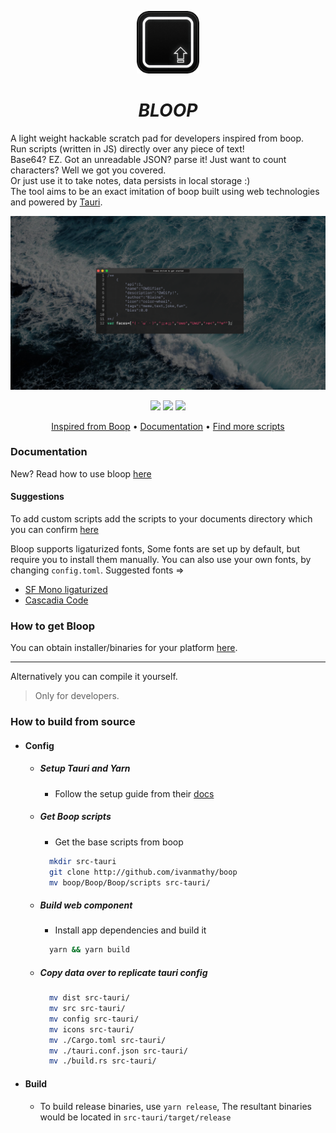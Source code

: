 ﻿<p align="center">
<img src="icons/128x128.png" width="100">
<h1 align="center"><i><strong>BLOOP</strong></i></h1>
A light weight hackable scratch pad for developers inspired from boop.<br/>
Run scripts (written in JS) directly over any piece of text!<br/>
Base64? EZ. Got an unreadable JSON? parse it! Just want to count characters? Well we got you covered.<br/>
Or just use it to take notes, data persists in local storage :)<br/>
The tool aims to be an exact imitation of boop built using web technologies and powered by <a href="https://tauri.studio">Tauri</a>.
</p>

<p align="center">
    <img src="assets/UI.png?raw=true" width="663" alt="UI screenshot">
</p>

<p align="center">
  <a href="https://github.com/Blakeinstein/Bloop/releases"><img src="https://github.com/Blakeinstein/Bloop/workflows/Release/badge.svg"></a>  <a href="https://github.com/Blakeinstein/Bloop/"><img src="https://img.shields.io/github/issues/Blakeinstein/Bloop"></a>  <a href="https://github.com/Blakeinstein/Bloop/stargazers"><img src="https://img.shields.io/github/stars/Blakeinstein/Bloop"></a>
</p>

<p align="center">
  <a href="https://boop.okat.best/">Inspired from Boop</a>  •  <a href="https://github.com/Blakeinstein/Bloop/wiki/Getting-Started">Documentation</a>  •  <a href="https://github.com/IvanMathy/Boop/tree/main/Scripts">Find more scripts</a>
</p>


### Documentation
New? Read how to use bloop [here](https://github.com/Blakeinstein/Bloop/wiki/Getting-Started)
#### Suggestions
To add custom scripts add the scripts to your documents directory which you can confirm [here](https://docs.rs/dirs-next/2.0.0/dirs_next/fn.document_dir.html)

Bloop supports ligaturized fonts, Some fonts are set up by default, but require you to install them manually. You can also use your own fonts, by changing `config.toml`. Suggested fonts =>
* [SF Mono ligaturized](https://github.com/kube/sf-mono-ligaturized/tree/master/ligaturized)
* [Cascadia Code](https://github.com/microsoft/cascadia-code)


### How to get Bloop
You can obtain installer/binaries for your platform [here](https://github.com/Blakeinstein/Bloop/releases).

---
Alternatively you can compile it yourself.

> Only for developers.

### How to build from source

- ####  Config
  - ##### Setup Tauri and Yarn
    - Follow the setup guide from their [docs](https://tauri.studio/en/docs/getting-started/intro)
  - ##### Get Boop scripts
    - Get the base scripts from boop
    ```bash
      mkdir src-tauri
      git clone http://github.com/ivanmathy/boop
      mv boop/Boop/Boop/scripts src-tauri/
    ```
  - ##### Build web component
    - Install app dependencies and build it
    ```bash
      yarn && yarn build
    ```
  - ##### Copy data over to replicate tauri config
    ```bash
      mv dist src-tauri/
      mv src src-tauri/
      mv config src-tauri/
      mv icons src-tauri/
      mv ./Cargo.toml src-tauri/
      mv ./tauri.conf.json src-tauri/
      mv ./build.rs src-tauri/
    ```
 - #### Build
   -  To build release binaries, use ``` yarn release ```, The resultant binaries would be located in ```src-tauri/target/release```

<!-- ##### TODO -->
<!-- - [Documentation](https://github.com/Blakeinstein/Bloop/wiki)
- [Custom scripts](https://github.com/Blakeinstein/Bloop/wiki#CustomScripts) -->
